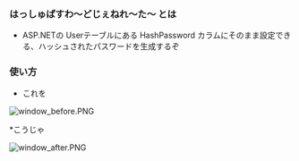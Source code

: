 ### はっしゅぱすわ～どじぇねれ～た～ とは ###

* ASP.NETの Userテーブルにある HashPassword カラムにそのまま設定できる、ハッシュされたパスワードを生成するぞ

### 使い方 ###

* これを

![window_before.PNG](https://bitbucket.org/repo/g4K6B7/images/1146227433-window_before.PNG)

*こうじゃ

![window_after.PNG](https://bitbucket.org/repo/g4K6B7/images/4164627637-window_after.PNG)